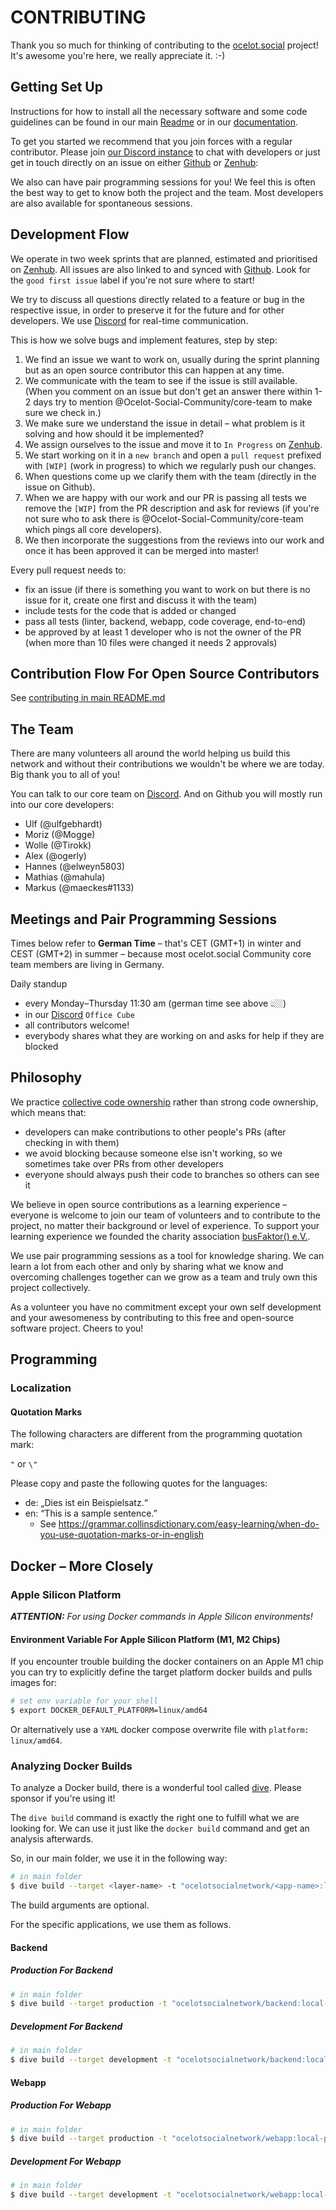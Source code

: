 # CONTRIBUTING

Thank you so much for thinking of contributing to the [ocelot.social](https://ocelot.social) project! It's awesome you're here, we really appreciate it. :-\)

## Getting Set Up

Instructions for how to install all the necessary software and some code guidelines can be found in our main [Readme](./README.md) or in our [documentation](./SUMMARY.md).

To get you started we recommend that you join forces with a regular contributor. Please join [our Discord instance](https://discord.gg/AJSX9DCSUA) to chat with developers or just get in touch directly on an issue on either [Github](https://github.com/Ocelot-Social-Community/Ocelot-Social/issues) or [Zenhub](https://app.zenhub.com/workspaces/ocelotsocial-5fb21ff922cb410015dd6535/board?filterLogic=any&repos=301151089):

We also can have pair programming sessions for you! We feel this is often the best way to get to know both the project and the team. Most developers are also available for spontaneous sessions.

## Development Flow

We operate in two week sprints that are planned, estimated and prioritised on [Zenhub](https://app.zenhub.com/workspaces/ocelotsocial-5fb21ff922cb410015dd6535/board?filterLogic=any&repos=301151089). All issues are also linked to and synced with [Github](https://github.com/Ocelot-Social-Community/Ocelot-Social/issues). Look for the `good first issue` label if you're not sure where to start!

We try to discuss all questions directly related to a feature or bug in the respective issue, in order to preserve it for the future and for other developers. We use [Discord](https://discord.gg/AJSX9DCSUA) for real-time communication.

This is how we solve bugs and implement features, step by step:

1. We find an issue we want to work on, usually during the sprint planning but as an open source contributor this can happen at any time.
2. We communicate with the team to see if the issue is still available. (When you comment on an issue but don't get an answer there within 1-2 days try to mention @Ocelot-Social-Community/core-team to make sure we check in.)
3. We make sure we understand the issue in detail – what problem is it solving and how should it be implemented?
4. We assign ourselves to the issue and move it to `In Progress` on [Zenhub](https://app.zenhub.com/workspaces/ocelotsocial-5fb21ff922cb410015dd6535/board?filterLogic=any&repos=301151089).
5. We start working on it in a `new branch` and open a `pull request` prefixed with `[WIP]` (work in progress) to which we regularly push our changes.
6. When questions come up we clarify them with the team (directly in the issue on Github).
7. When we are happy with our work and our PR is passing all tests we remove the `[WIP]` from the PR description and ask for reviews (if you're not sure who to ask there is @Ocelot-Social-Community/core-team which pings all core developers).
8. We then incorporate the suggestions from the reviews into our work and once it has been approved it can be merged into master!

Every pull request needs to:

* fix an issue (if there is something you want to work on but there is no issue for it, create one first and discuss it with the team)
* include tests for the code that is added or changed
* pass all tests (linter, backend, webapp, code coverage, end-to-end)
* be approved by at least 1 developer who is not the owner of the PR (when more than 10 files were changed it needs 2 approvals)

## Contribution Flow For Open Source Contributors

See [contributing in main README.md](./README.md#contributing)

## The Team

There are many volunteers all around the world helping us build this network and without their contributions we wouldn't be where we are today. Big thank you to all of you!

You can talk to our core team on [Discord](https://discord.gg/AJSX9DCSUA). And on Github you will mostly run into our core developers:

* Ulf (@ulfgebhardt)
* Moriz (@Mogge)
* Wolle (@Tirokk)
* Alex (@ogerly)
* Hannes (@elweyn5803)
* Mathias (@mahula)
* Markus (@maeckes#1133)

<!-- * Robert (@roschaefer)
* Matt (@mattwr18)
* Alina (@alina-beck)
* Martin (@datenbrei), our head of IT
* and sometimes Dennis (@DennisHack), the founder of Human Connection -->

## Meetings and Pair Programming Sessions

Times below refer to **German Time** – that's CET (GMT+1) in winter and CEST (GMT+2) in summer – because most ocelot.social Community core team members are living in Germany.

Daily standup

* every Monday–Thursday 11:30 am (german time see above 👆🏼)
* in our [Discord](https://discord.gg/AJSX9DCSUA) `Office Cube`
* all contributors welcome!
* everybody shares what they are working on and asks for help if they are blocked

<!--
Regular pair programming sessions

* every Monday, Wednesday and Thursday 15:00
* the link will be posted in the [Discord chat](https://discord.gg/AJSX9DCSUA) and on the [Agile Ventures website](https://www.agileventures.org/events?utf8=%E2%9C%93&project_id=220&commit=Filter+by+Project)
* all contributors welcome!
* we team up and work on an issue together (often using Visual Studio live sharing sessions)

Open-Source Community Meeting

* bi-weekly on Mondays 13:00 (when there is no sprint retrospective)
* the link will be posted in the [Discord chat](https://discord.gg/AJSX9DCSUA) and on the [Agile Ventures website](https://www.agileventures.org/events?utf8=%E2%9C%93&project_id=220&commit=Filter+by+Project)
* all contributors welcome!

Meet the team

* every Monday 21:00 (at the moment only in German)
* details here https://human-connection.org/veranstaltungen/
* via this [zoom link](https://zoom.us/j/936943532)
* all contributors and users of the network welcome!
* users of the network chat with the Human Connection team and discuss current questions and issues

Sprint planning

* bi-weekly on Tuesday 13:00
* via this [zoom link](https://zoom.us/j/7743582385)
* all contributors welcome (recommended for those who want to work on an issue in this sprint)
* we select and prioritise the issues we will work on in the following two weeks

Sprint retrospective

* bi-weekly on Monday 13:00
* via this [zoom link](https://zoom.us/j/7743582385)
* all contributors welcome (most interesting for those who participated in the sprint)
* we review the past sprint and talk about what went well and what we could improve
-->

## Philosophy

We practice [collective code ownership](http://www.extremeprogramming.org/rules/collective.html) rather than strong code ownership, which means that:

* developers can make contributions to other people's PRs (after checking in with them)
* we avoid blocking because someone else isn't working, so we sometimes take over PRs from other developers
* everyone should always push their code to branches so others can see it

We believe in open source contributions as a learning experience – everyone is welcome to join our team of volunteers and to contribute to the project, no matter their background or level of experience. To support your learning experience we founded the charity association [busFaktor() e.V.](https://www.busfaktor.org/en).

We use pair programming sessions as a tool for knowledge sharing. We can learn a lot from each other and only by sharing what we know and overcoming challenges together can we grow as a team and truly own this project collectively.

As a volunteer you have no commitment except your own self development and your awesomeness by contributing to this free and open-source software project. Cheers to you!

<!--
## Open-Source Bounties

There are so many good reasons to contribute to ocelot.social

* You learn state-of-the-art technologies
* You build your portfolio
* You contribute to a good cause

Now there is one more good reason: You can receive a small fincancial
compensation for your contribution! :tada:

### How it works

Before you can benefit from the Open-Source bounty program you **must get one
pull request approved and merged for free**. You can choose something really
quick and easy. What's important is starting a working relationship with the
team, learning the workflow, and understanding this contribution guide. You can
filter issues by 'good first issue', to get an idea where to start. Please join
our our [Discord community chat](https://discord.gg/AJSX9DCSUA), too.

You can filter Github issues with label [bounty](https://github.com/Ocelot-Social-Community/Ocelot-Social/issues?q=is%3Aopen+is%3Aissue+label%3Abounty). These issues should have a second label `€<amount>`
which indicate their respective financial compensation in Euros.

You can bill us after your pull request got approved and merged into `master`.
Payment methods are up to you: Bank transfer or PayPal is fine for us. Just send
us your invoice as .pdf file attached to an E-Mail once you are done.

Our Open-Source bounty program is a work-in-progress. Based on our future
experience we will make changes and improvements. So keep an eye on this
contribution guide.
-->

## Programming

### Localization

#### Quotation Marks

The following characters are different from the programming quotation mark:

`"` or `\"`

Please copy and paste the following quotes for the languages:

* de: „Dies ist ein Beispielsatz.“
* en: “This is a sample sentence.”
  * See <https://grammar.collinsdictionary.com/easy-learning/when-do-you-use-quotation-marks-or-in-english>

## Docker – More Closely

### Apple Silicon Platform

***ATTENTION:** For using Docker commands in Apple Silicon environments!*

#### Environment Variable For Apple Silicon Platform (M1, M2 Chips)

If you encounter trouble building the docker containers on an Apple M1 chip you can try to explicitly define the target platform docker builds and pulls images for:

```bash
# set env variable for your shell
$ export DOCKER_DEFAULT_PLATFORM=linux/amd64
```

Or alternatively use a `YAML` docker compose overwrite file with `platform: linux/amd64`.

### Analyzing Docker Builds

To analyze a Docker build, there is a wonderful tool called [dive](https://github.com/wagoodman/dive). Please sponsor if you're using it!

The `dive build` command is exactly the right one to fulfill what we are looking for.
We can use it just like the `docker build` command and get an analysis afterwards.

So, in our main folder, we use it in the following way:

```bash
# in main folder
$ dive build --target <layer-name> -t "ocelotsocialnetwork/<app-name>:local-<layer-name>" --build-arg BBUILD_DATE="<build-date>" --build-arg BBUILD_VERSION="<build-version>" --build-arg BBUILD_COMMIT="<build-commit>" <app-folder-name-or-dot>/
```

The build arguments are optional.

For the specific applications, we use them as follows.

#### Backend

##### Production For Backend

```bash
# in main folder
$ dive build --target production -t "ocelotsocialnetwork/backend:local-production" backend/
```

##### Development For Backend

```bash
# in main folder
$ dive build --target development -t "ocelotsocialnetwork/backend:local-development" backend/
```

#### Webapp

##### Production For Webapp

```bash
# in main folder
$ dive build --target production -t "ocelotsocialnetwork/webapp:local-production" webapp/
```

##### Development For Webapp

```bash
# in main folder
$ dive build --target development -t "ocelotsocialnetwork/webapp:local-development" webapp/
```
